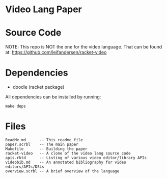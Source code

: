 Video Lang Paper
================

Source Code
===========
NOTE: This repo is NOT the one for the video language. That can be found at: https://github.com/leifandersen/racket-video


Dependencies
============

* doodle (racket package)

All dependencies can be installed by running:

```
make deps
```

Files
=====

    ReadMe.md      -- This readme file
    paper.scrbl    -- The main paper
    Makefile       -- Building the paper
    racket-video   -- A clone of the video lang source code
    apis.rktd      -- Listing of various video editor/library APIs
    videobib.md    -- An annotated bibliography for video editors/APIs/DSLs
    overview.scrbl -- A brief overview of the language
